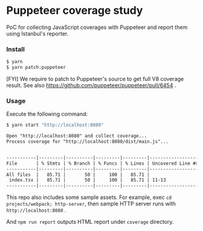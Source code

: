 # Puppeteer coverage study

PoC for collecting JavaScript coverages with Puppeteer and report them using Istanbul's reporter.

### Install

```sh
$ yarn
$ yarn patch:puppeteer
```

[FYI] We require to patch to Puppeteer's source to get full V8 coverage result. See also https://github.com/puppeteer/puppeteer/pull/6454 .

### Usage

Execute the following command:

```sh
$ yarn start "http://localhost:8080"
```

```txt
Open "http://localhost:8080" and collect coverage...
Process coverage for "http://localhost:8080/dist/main.js"...


-----------|---------|----------|---------|---------|-------------------
File       | % Stmts | % Branch | % Funcs | % Lines | Uncovered Line #s 
-----------|---------|----------|---------|---------|-------------------
All files  |   85.71 |       50 |     100 |   85.71 |                   
 index.tsx |   85.71 |       50 |     100 |   85.71 | 11-13             
-----------|---------|----------|---------|---------|-------------------
```

This repo also includes some sample assets. For example, exec `cd projects/webpack; http-server`, then sample HTTP server runs with `http://localhost:8080` .

And `npm run report` outputs HTML report under `coverage` directory.
